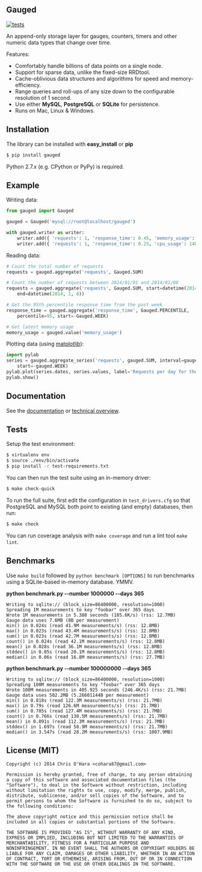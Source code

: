 ## Gauged

[![tests][travis]][travis-builds]

An append-only storage layer for gauges, counters, timers and other numeric data types that change over time.

Features:

- Comfortably handle billions of data points on a single node.
- Support for sparse data, unlike the fixed-size RRDtool.
- Cache-oblivious data structures and algorithms for speed and memory-efficiency.
- Range queries and roll-ups of any size down to the configurable resolution of 1 second.
- Use either **MySQL**, **PostgreSQL** or **SQLite** for persistence.
- Runs on Mac, Linux & Windows.

## Installation

The library can be installed with **easy_install** or **pip**

```bash
$ pip install gauged
```

Python 2.7.x (e.g. CPython or PyPy) is required.

## Example

Writing data:

```python
from gauged import Gauged

gauged = Gauged('mysql://root@localhost/gauged')

with gauged.writer as writer:
    writer.add({ 'requests': 1, 'response_time': 0.45, 'memory_usage': 145.6 })
    writer.add({ 'requests': 1, 'response_time': 0.25, 'cpu_usage': 148.3, 'api_requests': 3 })
```

Reading data:

```python
# Count the total number of requests
requests = gauged.aggregate('requests', Gauged.SUM)

# Count the number of requests between 2014/01/01 and 2014/01/08
requests = gauged.aggregate('requests', Gauged.SUM, start=datetime(2014, 1, 1),
    end=datetime(2014, 1, 8))

# Get the 95th percentile response time from the past week
response_time = gauged.aggregate('response_time', Gauged.PERCENTILE,
    percentile=95, start=-Gauged.WEEK)

# Get latest memory usage
memory_usage = gauged.value('memory_usage')
```

Plotting data (using [matplotlib][matplotlib]):

```python
import pylab
series = gauged.aggregate_series('requests', gauged.SUM, interval=gauged.DAY,
    start=-gauged.WEEK)
pylab.plot(series.dates, series.values, label='Requests per day for the past week')
pylab.show()
```

## Documentation

See the [documentation][documentation] or [technical overview][technical-overview].

## Tests

Setup the test environment:

```bash
$ virtualenv env
$ source ./env/bin/activate
$ pip install -r test-requirements.txt
```

You can then run the test suite using an in-memory driver:

```bash
$ make check-quick
```

To run the full suite, first edit the configuration in `test_drivers.cfg` so that PostgreSQL and MySQL both point to existing (and empty) databases, then run:

```bash
$ make check
```

You can run coverage analysis with `make coverage` and run a lint tool `make lint`.

## Benchmarks

Use `make build` followed by `python benchmark [OPTIONS]` to run benchmarks using a SQLite-based in-memory database. YMMV.

**python benchmark.py --number 1000000 --days 365**

```
Writing to sqlite:// (block_size=86400000, resolution=1000)
Spreading 1M measurements to key "foobar" over 365 days
Wrote 1M measurements in 5.388 seconds (185.6K/s) (rss: 12.7MB)
Gauge data uses 7.6MB (8B per measurement)
min() in 0.024s (read 41.9M measurements/s) (rss: 12.8MB)
max() in 0.023s (read 43.4M measurements/s) (rss: 12.8MB)
sum() in 0.023s (read 42.7M measurements/s) (rss: 12.8MB)
count() in 0.024s (read 42.1M measurements/s) (rss: 12.8MB)
mean() in 0.028s (read 36.1M measurements/s) (rss: 12.8MB)
stddev() in 0.05s (read 20.1M measurements/s) (rss: 12.8MB)
median() in 0.06s (read 16.8M measurements/s) (rss: 27.7MB)
```

**python benchmark.py --number 100000000 --days 365**

```
Writing to sqlite:// (block_size=86400000, resolution=1000)
Spreading 100M measurements to key "foobar" over 365 days
Wrote 100M measurements in 405.925 seconds (246.4K/s) (rss: 21.7MB)
Gauge data uses 502.2MB (5.26601144B per measurement)
min() in 0.818s (read 122.3M measurements/s) (rss: 21.7MB)
max() in 0.79s (read 126.6M measurements/s) (rss: 21.7MB)
sum() in 0.785s (read 127.4M measurements/s) (rss: 21.7MB)
count() in 0.766s (read 130.5M measurements/s) (rss: 21.7MB)
mean() in 0.891s (read 112.3M measurements/s) (rss: 21.7MB)
stddev() in 1.697s (read 58.9M measurements/s) (rss: 21.7MB)
median() in 3.547s (read 28.2M measurements/s) (rss: 1007.9MB)
```

## License (MIT)

```
Copyright (c) 2014 Chris O'Hara <cohara87@gmail.com>

Permission is hereby granted, free of charge, to any person obtaining
a copy of this software and associated documentation files (the
"Software"), to deal in the Software without restriction, including
without limitation the rights to use, copy, modify, merge, publish,
distribute, sublicense, and/or sell copies of the Software, and to
permit persons to whom the Software is furnished to do so, subject to
the following conditions:

The above copyright notice and this permission notice shall be
included in all copies or substantial portions of the Software.

THE SOFTWARE IS PROVIDED "AS IS", WITHOUT WARRANTY OF ANY KIND,
EXPRESS OR IMPLIED, INCLUDING BUT NOT LIMITED TO THE WARRANTIES OF
MERCHANTABILITY, FITNESS FOR A PARTICULAR PURPOSE AND
NONINFRINGEMENT. IN NO EVENT SHALL THE AUTHORS OR COPYRIGHT HOLDERS BE
LIABLE FOR ANY CLAIM, DAMAGES OR OTHER LIABILITY, WHETHER IN AN ACTION
OF CONTRACT, TORT OR OTHERWISE, ARISING FROM, OUT OF OR IN CONNECTION
WITH THE SOFTWARE OR THE USE OR OTHER DEALINGS IN THE SOFTWARE.
```

[travis]: https://api.travis-ci.org/chriso/gauged.png?branch=master
[travis-builds]: https://travis-ci.org/chriso/gauged
[technical-overview]: https://github.com/chriso/gauged/blob/master/docs/technical-overview.md
[documentation]: https://github.com/chriso/gauged/blob/master/docs/documentation.md
[matplotlib]: http://matplotlib.org/
